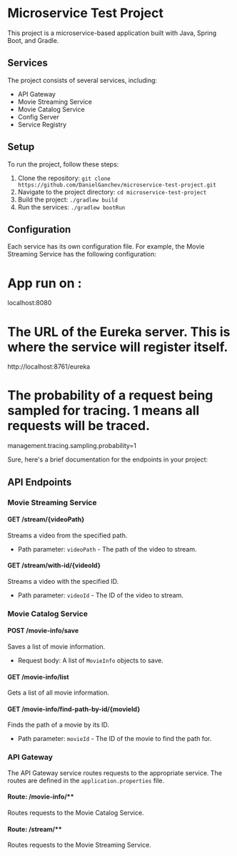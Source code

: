 # Microservice Test Project

This project is a microservice-based application built with Java, Spring Boot, and Gradle.

## Services

The project consists of several services, including:

- API Gateway
- Movie Streaming Service
- Movie Catalog Service
- Config Server
- Service Registry

## Setup

To run the project, follow these steps:

1. Clone the repository: `git clone https://github.com/DanielGanchev/microservice-test-project.git`
2. Navigate to the project directory: `cd microservice-test-project`
3. Build the project: `./gradlew build`
4. Run the services: `./gradlew bootRun`

## Configuration

Each service has its own configuration file. For example, the Movie Streaming Service has the following configuration:

# App run on :
localhost:8080

# The URL of the Eureka server. This is where the service will register itself.
http://localhost:8761/eureka

# The probability of a request being sampled for tracing. 1 means all requests will be traced.
management.tracing.sampling.probability=1

Sure, here's a brief documentation for the endpoints in your project:

## API Endpoints

### Movie Streaming Service

#### GET /stream/{videoPath}
Streams a video from the specified path.

- Path parameter: `videoPath` - The path of the video to stream.

#### GET /stream/with-id/{videoId}
Streams a video with the specified ID.

- Path parameter: `videoId` - The ID of the video to stream.

### Movie Catalog Service

#### POST /movie-info/save
Saves a list of movie information.

- Request body: A list of `MovieInfo` objects to save.

#### GET /movie-info/list
Gets a list of all movie information.

#### GET /movie-info/find-path-by-id/{movieId}
Finds the path of a movie by its ID.

- Path parameter: `movieId` - The ID of the movie to find the path for.

### API Gateway

The API Gateway service routes requests to the appropriate service. The routes are defined in the `application.properties` file.

#### Route: /movie-info/**
Routes requests to the Movie Catalog Service.

#### Route: /stream/**
Routes requests to the Movie Streaming Service.

